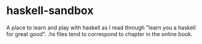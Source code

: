 haskell-sandbox
===============

A place to learn and play with haskell as I read through "learn you
a haskell for great good". .hs files tend to correspond to chapter in
the online book.
